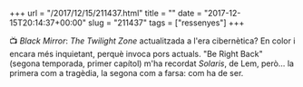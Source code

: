 +++
url = "/2017/12/15/211437.html"
title = ""
date = "2017-12-15T20:14:37+00:00"
slug = "211437"
tags = ["ressenyes"]
+++

📺 *Black Mirror*: *The Twilight Zone* actualitzada a l'era cibernètica? En color i encara més inquietant, perquè invoca pors actuals. "Be Right Back" (segona temporada, primer capítol) m'ha recordat *Solaris*, de Lem, però… la primera com a tragèdia, la segona com a farsa: com ha de ser.
